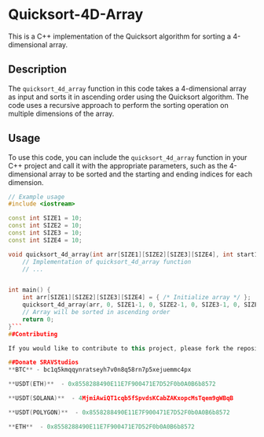 # Quicksort-4D-Array

This is a C++ implementation of the Quicksort algorithm for sorting a 4-dimensional array.

## Description

The `quicksort_4d_array` function in this code takes a 4-dimensional array as input and sorts it in ascending order using the Quicksort algorithm. The code uses a recursive approach to perform the sorting operation on multiple dimensions of the array.

## Usage

To use this code, you can include the `quicksort_4d_array` function in your C++ project and call it with the appropriate parameters, such as the 4-dimensional array to be sorted and the starting and ending indices for each dimension.

```c++
// Example usage
#include <iostream>

const int SIZE1 = 10;
const int SIZE2 = 10;
const int SIZE3 = 10;
const int SIZE4 = 10;

void quicksort_4d_array(int arr[SIZE1][SIZE2][SIZE3][SIZE4], int start1, int end1, int start2, int end2, int start3, int end3, int start4, int end4) {
    // Implementation of quicksort_4d_array function
    // ...


int main() {
    int arr[SIZE1][SIZE2][SIZE3][SIZE4] = { /* Initialize array */ };
    quicksort_4d_array(arr, 0, SIZE1-1, 0, SIZE2-1, 0, SIZE3-1, 0, SIZE4-1);
    // Array will be sorted in ascending order
    return 0;
}```
##Contributing

If you would like to contribute to this project, please fork the repository, make changes, and submit a pull request.

##Donate SRAVStudios
**BTC** - bc1q5kmqqynratseyh7v0n8q58rn7p5xejuemmc4px

**USDT(ETH)**  - 0x8558288490E11E7F900471E7D52F0b0A0B6b8572

**USDT(SOLANA)**  - 4MjmiAwiQT1cqb5fSpvdsKCabZAKxopcMsTqem9gWBqB

**USDT(POLYGON)**  - 0x8558288490E11E7F900471E7D52F0b0A0B6b8572

**ETH**  - 0x8558288490E11E7F900471E7D52F0b0A0B6b8572
